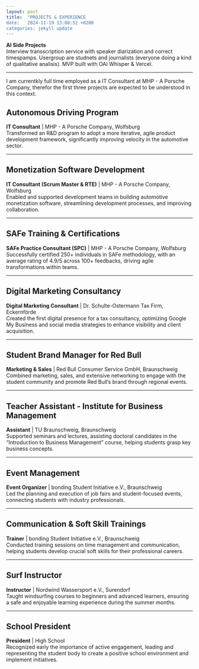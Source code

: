 ```yaml
---
layout: post
title:  "PROJECTS & EXPERIENCE
date:   2024-11-19 13:08:52 +0200
categories: jekyll update
---
```


**AI Side Projects**  
Interview transscription service with speaker diarization and correct timespamps. Usergroup are studnets and journalists (everyone doing a kind of qualitative analisis). MVP built with OAI Whisper & Vercel.



---

I am currentkly full time employed as a IT Consultant at MHP - A Porsche Company, therefor the first three projects are expected to be understood in this context.

## Autonomous Driving Program

**IT Consultant** | MHP - A Porsche Company, Wolfsburg  
Transformed an R&D program to adopt a more iterative, agile product development framework, significantly improving velocity in the automotive sector.

---

## Monetization Software Development

**IT Consultant (Scrum Master & RTE)** | MHP - A Porsche Company, Wolfsburg  
Enabled and supported development teams in building automotive monetization software, streamlining development processes, and improving collaboration.

---

## SAFe Training & Certifications

**SAFe Practice Consultant (SPC)** | MHP - A Porsche Company, Wolfsburg  
Successfully certified 250+ individuals in SAFe methodology, with an average rating of 4.9/5 across 100+ feedbacks, driving agile transformations within teams.

---

## Digital Marketing Consultancy

**Digital Marketing Consultant** | Dr. Schulte-Ostermann Tax Firm, Eckernförde  
Created the first digital presence for a tax consultancy, optimizing Google My Business and social media strategies to enhance visibility and client acquisition.

---

## Student Brand Manager for Red Bull

**Marketing & Sales** | Red Bull Consumer Service GmbH, Braunschweig  
Combined marketing, sales, and extensive networking to engage with the student community and promote Red Bull’s brand through regional events.

---

## Teacher Assistant - Institute for Business Management

**Assistant** | TU Braunschweig, Braunschweig  
Supported seminars and lectures, assisting doctoral candidates in the “Introduction to Business Management” course, helping students grasp key business concepts.

---

## Event Management

**Event Organizer** | bonding Student Initiative e.V., Braunschweig  
Led the planning and execution of job fairs and student-focused events, connecting students with industry professionals.

---

## Communication & Soft Skill Trainings

**Trainer** | bonding Student Initiative e.V., Braunschweig  
Conducted training sessions on time management and communication, helping students develop crucial soft skills for their professional careers.

---

## Surf Instructor

**Instructor** | Nordwind Wassersport e.V., Surendorf  
Taught windsurfing courses to beginners and advanced learners, ensuring a safe and enjoyable learning experience during the summer months.

---

## School President

**President** | High School  
Recognized early the importance of active engagement, leading and representing the student body to create a positive school environment and implement initiatives.

[jekyll-docs]: https://jekyllrb.com/docs/home
[jekyll-gh]:   https://github.com/jekyll/jekyll
[jekyll-talk]: https://talk.jekyllrb.com/
